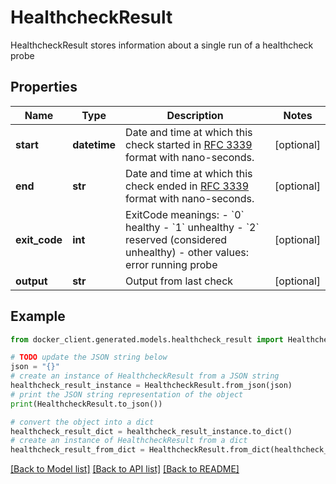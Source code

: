 # HealthcheckResult

HealthcheckResult stores information about a single run of a healthcheck probe 

## Properties

Name | Type | Description | Notes
------------ | ------------- | ------------- | -------------
**start** | **datetime** | Date and time at which this check started in [RFC 3339](https://www.ietf.org/rfc/rfc3339.txt) format with nano-seconds.  | [optional] 
**end** | **str** | Date and time at which this check ended in [RFC 3339](https://www.ietf.org/rfc/rfc3339.txt) format with nano-seconds.  | [optional] 
**exit_code** | **int** | ExitCode meanings:  - &#x60;0&#x60; healthy - &#x60;1&#x60; unhealthy - &#x60;2&#x60; reserved (considered unhealthy) - other values: error running probe  | [optional] 
**output** | **str** | Output from last check | [optional] 

## Example

```python
from docker_client.generated.models.healthcheck_result import HealthcheckResult

# TODO update the JSON string below
json = "{}"
# create an instance of HealthcheckResult from a JSON string
healthcheck_result_instance = HealthcheckResult.from_json(json)
# print the JSON string representation of the object
print(HealthcheckResult.to_json())

# convert the object into a dict
healthcheck_result_dict = healthcheck_result_instance.to_dict()
# create an instance of HealthcheckResult from a dict
healthcheck_result_from_dict = HealthcheckResult.from_dict(healthcheck_result_dict)
```
[[Back to Model list]](../README.md#documentation-for-models) [[Back to API list]](../README.md#documentation-for-api-endpoints) [[Back to README]](../README.md)



